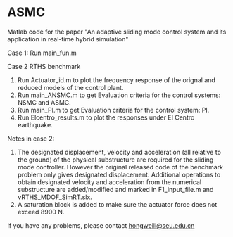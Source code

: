# ASMC
Matlab code for the paper "An adaptive sliding mode control system and its application in real-time hybrid simulation"

Case 1:
Run main_fun.m

Case 2 RTHS benchmark
1. Run Actuator_id.m to plot the frequency response of the orignal and reduced models of the control plant.
2. Run main_ANSMC.m to get Evaluation criteria for the control systems: NSMC and ASMC.
3. Run main_PI.m to get Evaluation criteria for the control system: PI.
4. Run Elcentro_results.m to plot the responses under El Centro earthquake.

Notes in case 2:
1. The designated displacement, velocity and acceleration (all relative to the ground) of the physical substructure are required for the sliding mode controller. However the original released code of the benchmark problem only gives designated displacement. Additional operations to obtain designated velocity and acceleration from the numerical substructure are added/modified and marked in F1_input_file.m and vRTHS_MDOF_SimRT.slx.
2. A saturation block is added to make sure the actuator force does not exceed 8900 N.

If you have any problems, please contact hongweili@seu.edu.cn
